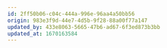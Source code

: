 ```yaml
---
id: 2ff50b06-c04c-444a-996e-96aa4a50bb56
origin: 983e3f9d-44e7-4d5b-9f28-88a00f77a147
updated_by: 433e8063-5665-47b6-ad67-6f3ed873b3bb
updated_at: 1670163584
---
```

